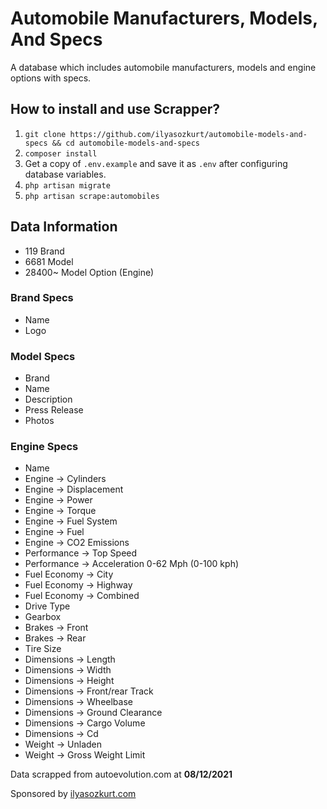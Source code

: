 # Automobile Manufacturers, Models, And Specs
A database which includes automobile manufacturers, models and engine options with specs.

## How to install and use Scrapper?

1. `git clone https://github.com/ilyasozkurt/automobile-models-and-specs && cd automobile-models-and-specs`
1. `composer install`
3. Get a copy of `.env.example` and save it as `.env` after configuring database variables.
4. `php artisan migrate`
5. `php artisan scrape:automobiles`

## Data Information
* 119 Brand
* 6681 Model
* 28400~ Model Option (Engine)

### Brand Specs
* Name
* Logo

### Model Specs
* Brand
* Name
* Description
* Press Release
* Photos

### Engine Specs
* Name
* Engine -> Cylinders
* Engine -> Displacement
* Engine -> Power
* Engine -> Torque
* Engine -> Fuel System
* Engine -> Fuel
* Engine -> CO2 Emissions
* Performance -> Top Speed
* Performance -> Acceleration 0-62 Mph (0-100 kph)
* Fuel Economy -> City
* Fuel Economy -> Highway
* Fuel Economy -> Combined
* Drive Type
* Gearbox
* Brakes -> Front
* Brakes -> Rear
* Tire Size
* Dimensions -> Length
* Dimensions -> Width
* Dimensions -> Height
* Dimensions -> Front/rear Track
* Dimensions -> Wheelbase
* Dimensions -> Ground Clearance
* Dimensions -> Cargo Volume
* Dimensions -> Cd
* Weight -> Unladen
* Weight -> Gross Weight Limit

Data scrapped from autoevolution.com at **08/12/2021**

Sponsored by [ilyasozkurt.com](https://ilyasozkurt.com "PHP Developer")
